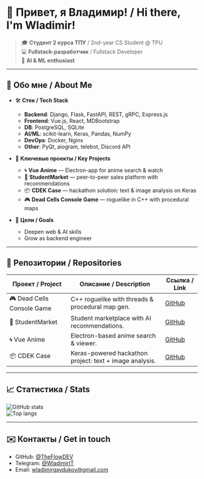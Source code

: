 # 👋 Привет, я Владимир! / Hi there, I'm Wladimir!

> 🎓 **Студент 2 курса ТПУ** / 2nd-year CS Student @ TPU  
> 💻 **Fullstack-разработчик** / Fullstack Developer  
> 🤖 **AI & ML enthusiast**

---

## 🚀 Обо мне / About Me  

- 🛠️ **Стек / Tech Stack**  
  - **Backend**: Django, Flask, FastAPI, REST, gRPC, Express.js  
  - **Frontend**: Vue.js, React, MDBootstrap  
  - **DB**: PostgreSQL, SQLite  
  - **AI/ML**: scikit-learn, Keras, Pandas, NumPy  
  - **DevOps**: Docker, Nginx  
  - **Other**: PyQt, aiogram, telebot, Discord API  

- 🧩 **Ключевые проекты / Key Projects**  
  - 🌀 **Vue Anime** — Electron-app for anime search & watch  
  - 🛒 **StudentMarket** — peer-to-peer sales platform with recommendations  
  - 📦 **CDEK Case** — hackathon solution: text & image analysis on Keras  
  - 🎮 **Dead Cells Console Game** — roguelike in C++ with procedural maps  

- 🎯 **Цели / Goals**  
  - Deepen web & AI skills  
  - Grow as backend engineer  

---

## 🌟 Репозитории / Repositories  

| Проект / Project             | Описание / Description                                                          | Ссылка / Link                                      |
|-----------------------------|---------------------------------------------------------------------------------|---------------------------------------------------|
| 🎮 Dead Cells Console Game  | C++ roguelike with threads & procedural map gen.                                | [GitHub](https://github.com/TheFlowDEV/game)      |
| 🛒 StudentMarket            | Student marketplace with AI recommendations.                                    | [GitHub](https://github.com/TheFlowDEV/site_avito_public) |
| 🌀 Vue Anime                | Electron-based anime search & viewer.                                           | [GitHub](https://github.com/TheFlowDEV/vue_anime_public) |
| 📦 CDEK Case                | Keras-powered hackathon project: text + image analysis.                         | [GitHub](https://github.com/TheFlowDEV/cdek_case) |

---

## 📈 Статистика / Stats  

![GitHub stats](https://github-readme-stats.vercel.app/api?username=TheFlowDEV&show_icons=true&theme=radical)  
![Top langs](https://github-readme-stats.vercel.app/api/top-langs/?username=TheFlowDEV&layout=compact&theme=radical)  

---

## ✉️ Контакты / Get in touch  

- GitHub: [@TheFlowDEV](https://github.com/TheFlowDEV)  
- Telegram: [@WladimirIT](https://t.me/WladimirIT)  
- Email: wladimirgaydukov@gmail.com  
